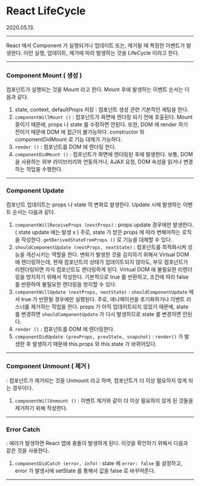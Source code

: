 # React LifeCycle

2020.05.13.

---

React 에서 Component 가 실행되거나 업데이트 또는, 제거될 때 특정한 이벤트가 발생한다.
이런 실행, 업데이트, 제거에 따라 발생하는 것을 LifeCycle 이라고 한다.



---

### Component Mount ( 생성 )

컴포넌트가 실행되는 것을 Mount 라고 한다.
Mount 후에 발생하는 이벤트 순서는 다음과 같다.

1. state, context, defaultProps 저장
   : 컴포넌트 생성 관련 기본적인 세팅을 한다.
2. `componentWillMount ()`
   : 컴포넌트가 화면에 렌더링 되기 전에 호출된다.
   Mount 중이기 때문에, props 나 state 를 수정하면 안된다.
   또한, DOM 에 render 하기 전이기 때문에 DOM 에 접근이 불가능하다.
   constructor 와 componentDidMount 로 기능 대체가 가능하다.
3. `render ()`
   : 컴포넌트를 DOM 에 렌더링 한다.
4. `componentDidMount ()`
   : 컴포넌트가 화면에 렌더링된 후에 발생한다.
   보통, DOM 을 사용하는 외부 라이브러리와 연동하거나, AJAX 요청, DOM 속성을 읽거나 변경하는 작업을 수행한다.



---

### Component Update

컴포넌트 업데이트는 props 나 state 의 변화로 발생한다.
Update 시에 발생하는 이벤트 순서는 다음과 같다.

1. `componentWillReceiveProps (nextProps)`
   : props update 경우에만 발생한다. ( state update 에는 발생 x )
   주로, state 가 받은 props 에 따라 변해야하는 로직을 작성한다.
   `getDerivedStateFromProps ()` 로 기능을 대체할 수 있다.
2. `shouldComponentUpdate (nextProps, nextState)`
   : 컴포넌트를 최적화시켜 성능을 개선시키는 역할을 한다.
   변화가 발생한 것을 감지하기 위해서 Virtual DOM 에 렌더링하는데, 현재 컴포넌트의 상태가 업데이트되지 않아도, 부모 컴포넌트가 리렌더링되면 자식 컴포넌트도 렌더링하게 된다.
   Virtual DOM 에 불필요한 리렌더링을 방지하기 위해서 작성한다.
   기본적으로 true 를 반환하고, 조건에 따라 false 를 반환하여 불필요한 렌더링을 방지할 수 있다.
3. `componentWillUpdate (nextProps, nextState)`
   : `shouldComponentUpdate` 에서 true 가 반환될 경우에만 실행된다.
   주로, 애니메이션을 초기화하거나 이벤트 리스너를 제거하는 작업을 한다.
   props 가 아직 업데이트되지 않았기 때문에, state 를 변경하면 `shouldComponentUpdate` 가 다시 발생하므로 state 를 변경하면 안된다.
4. `render ()`
   : 컴포넌트를 DOM 에 렌더링한다.
5. `componentDidUpdate (prevProps, prevState, snapshot)`
   : `render()` 가 발생한 후 발생하기 때문에 this.props 와 this.state 가 바뀌어있다.



---

### Component Unmount ( 제거 )

: 컴포넌트가 제거되는 것을 Unmount 라고 하며, 컴포넌트가 더 이상 필요하지 않게 되는 경우이다.

1. `componentWillUnmount ()`
   : 이벤트 제거와 같이 더 이상 필요하지 않게 된 것들을 제거하기 위해 작성한다.



---

### Error Catch

: 에러가 발생하면 React 앱에 충돌이 발생하게 된다.
이것을 확인하기 위해서 다음과 같은 것을 사용한다.

1. `componentDidCatch (error, info)`
   : state 에 `error: false` 를 설정하고, error 가 발생시에 setState 를 통해서 값을 false 로 바꾸어준다.



---

